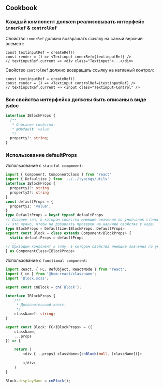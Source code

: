 
## Cookbook

### Каждый компонент должен реализовывать интерфейс `innerRef` & `controlRef`

Свойство `innerRef` должно возвращать ссылку на самый верхний элемент:

```tsx
const textinputRef = createRef()
const render = () => <Textinput innerRef={textinputRef} />
// textinputRef.current => <div class="Textinput">...</div>
```

Свойство `controlRef` должно возвращать ссылку на нативный контрол:

```tsx
const textinputRef = createRef()
const render = () => <Textinput controlRef={textinputRef} />
// textinputRef.current => <input class="Textinput-Control" />
```

### Все свойства интерфейса должны быть описаны в виде jsdoc

```ts
interface IBlockProps {
  /**
   * Описание свойства.
   * @default 'value'
   */
  property?: string;
}
```

### Использование defaultProps

Использование с `stateful component`:

```ts
import { Component, ComponentClass } from 'react'
import { Defaultize } from '../../typings/utils'
interface IBlockProps {
  property1?: string
  property2?: string
}
const defaultProps = {
  property1: 'value',
}
type DefaultProps = keyof typeof defaultProps
// Создаем тип, в котором свойства имеющие значения по умолчанию становятся required,
// это нужно, чтобы не добавлять проверки на наличие свойства в коде.
type BlockProps = Defaultize<IBlockProps, DefaultProps>
export const Block = class extends Component<BlockProps> {
  static defaultProps = defaultProps
  ...
// Приводим компонент к типу, в котором свойства имеющие значения по умолчанию остаются optional.
} as ComponentClass<IBlockProps>
```

Использование с `functional component`:

```ts
import React, { FC, RefObject, ReactNode } from 'react';
import { cn } from '@bem-react/classname';
import 'Block.scss';

export const cnBlock = cn('Block');

interface IBlockProps {
    /**
     * Дополнительный класс.
     */
    className?: string;
}

export const Block: FC<IBlockProps> = ({
    className,
    ...props
}) => {

    return (
        <div {...props} className={cnBlock(null, [className])}>
            
        </div>
    )
}

Block.displayName = cnBlock();
```
